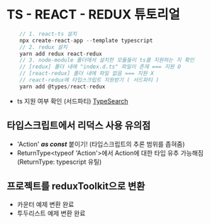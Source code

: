 # TS - REACT - REDUX 튜토리얼

```javascript
    // 1. react-ts 설치
    npx create-react-app --template typescript
    // 2. redux 설치
    yarn add redux react-redux
    // 3. node-module 폴더에서 설치한 모듈들이 ts를 지원하는 지 확인
    // [redux] 폴더 내에 "index.d.ts" 파일이 존재 === 지원 O
    // [react-redux] 폴더 내에 파일 없음 === 지원 X
    // react-redux에 타입스크립트 지원받기 ( 서드파티 )
    yarn add @types/react-redux
```

- ts 지원 여부 확인 (서드파티)
  <a href='https://www.typescriptlang.org/dt/search?search=react-redux'>TypeSearch</a>

## 타입스크립트에서 리덕스 사용 유의점

- 'Action' **_as const_** 붙이기! (타입스크립트의 추론 범위를 좁혀줌)
- ReturnType<typeof 'Action'>에서 Action에 대한 타입 유추 가능해짐 (ReturnType: typescript 유틸)

## 프로젝트를 reduxToolkit으로 변환

- 카운터 예제 변환 완료
- 투두리스트 예제 변환 완료
